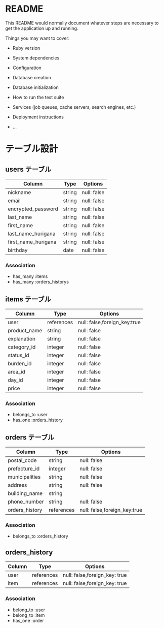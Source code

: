 # README

This README would normally document whatever steps are necessary to get the
application up and running.

Things you may want to cover:

* Ruby version

* System dependencies

* Configuration

* Database creation

* Database initialization

* How to run the test suite

* Services (job queues, cache servers, search engines, etc.)

* Deployment instructions

* ...

# テーブル設計

## users テーブル

| Column              | Type     | Options     |
| ------------------- | -------- | ----------- |
| nickname            | string   | null: false |
| email               | string   | null: false |
| encrypted_password  | string   | null: false |
| last_name           | string   | null: false |
| first_name          | string   | null: false |
| last_name_hurigana  | string   | null: false |
| first_name_hurigana | string   | null: false |
| birthday            | date     | null: false |

### Association

- has_many :items
- has_many :orders_historys

## items テーブル

| Column       | Type       | Options                      |
| -----------  | ---------- | ---------------------------- |
| user         | references | null: false,foreign_key:true |
| product_name | string     | null: false                  |
| explanation  | string     | null: false                  |
| category_id  | integer    | null: false                  |
| status_id    | integer    | null: false                  |
| burden_id    | integer    | null: false                  |
| area_id      | integer    | null: false                  |
| day_id      | integer    | null: false                  |
| price        | integer    | null: false                  |

### Association

- belongs_to :user
- has_one    :orders_history

## orders テーブル

| Column             | Type       | Options                         |
| ------------------ | ---------- | ------------------------------- |
| postal_code        | string     | null: false                     |
| prefecture_id      | integer    | null: false                     |
| municipalities     | string     | null: false                     |
| address            | string     | null: false                     |
| building_name      | string     |                                 |
| phone_number       | string     | null: false                     |
| orders_history     | references | null: false,foreign_key:true |

### Association

- belongs_to :orders_history

## orders_history

| Column          | Type       | Options                       |
| --------------- | ---------- | ----------------------------- |
| user            | references | null: false,foreign_key: true |
| item            | references | null: false,foreign_key: true |

### Association

- belong_to   :user
- belong_to   :item
- has_one     :order
